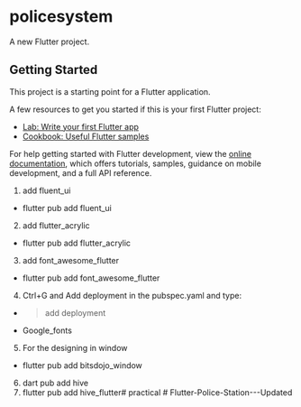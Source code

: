 # policesystem

A new Flutter project.

## Getting Started

This project is a starting point for a Flutter application.

A few resources to get you started if this is your first Flutter project:

- [Lab: Write your first Flutter app](https://docs.flutter.dev/get-started/codelab)
- [Cookbook: Useful Flutter samples](https://docs.flutter.dev/cookbook)

For help getting started with Flutter development, view the
[online documentation](https://docs.flutter.dev/), which offers tutorials,
samples, guidance on mobile development, and a full API reference.

1. add fluent_ui
- flutter pub add fluent_ui
2. add flutter_acrylic
- flutter pub add flutter_acrylic
3. add font_awesome_flutter
- flutter pub add font_awesome_flutter
4. Ctrl+G and Add deployment in the pubspec.yaml and type:
- >add deployment
- Google_fonts
5. For the designing in window
- flutter pub add bitsdojo_window
<!-- 6. Now to start implementing the database function now lets add objectbox dependecies and libs
- flutter pub add objectbox
- flutter pub add objectbox_flutter_libs
- flutter pub add path_provider

7. after adding those dependecies add this to dev_dependencies
 build_runner: ^2.0.0
  objectbox_generator: any

  so basically the dev_depencency will look like this
//start
  dev_dependencies:
  build_runner: ^2.0.0
  objectbox_generator: any
  flutter_test:
    sdk: flutter
//end -->

6. dart pub add hive
7. flutter pub add hive_flutter# practical
#   F l u t t e r - P o l i c e - S t a t i o n - - - U p d a t e d  
 